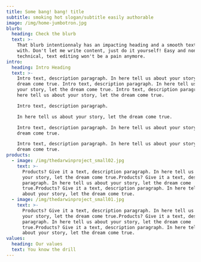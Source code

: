 ```yaml
---
title: Some bang! bang! title
subtitle: smoking hot slogan/subtitle easily authorable
image: /img/home-jumbotron.jpg
blurb:
  heading: Check the blurb
  text: >-
    That blurb intentionnaly has an impacting heading and a smooth text to go
    with. Don't let me write content, just do it yourself! Easy and non
    technical, text editing won't be a pain anymore.
intro:
  heading: Intro Heading
  text: >-
    Intro text, description paragraph. In here tell us about your story, let the
    dream come true. Intro text, description paragraph. In here tell us about
    your story, let the dream come true. Intro text, description paragraph. In
    here tell us about your story, let the dream come true.

    Intro text, description paragraph.

    In here tell us about your story, let the dream come true.

    Intro text, description paragraph. In here tell us about your story, let the
    dream come true.

    Intro text, description paragraph. In here tell us about your story, let the
    dream come true.
products:
  - image: /img/thedarwinproject_small02.jpg
    text: >-
      Products? Give it a text, description paragraph. In here tell us about
      your story, let the dream come true.Products? Give it a text, description
      paragraph. In here tell us about your story, let the dream come
      true.Products? Give it a text, description paragraph. In here tell us
      about your story, let the dream come true.
  - image: /img/thedarwinproject_small01.jpg
    text: >-
      Products? Give it a text, description paragraph. In here tell us about
      your story, let the dream come true.Products? Give it a text, description
      paragraph. In here tell us about your story, let the dream come
      true.Products? Give it a text, description paragraph. In here tell us
      about your story, let the dream come true.
values:
  heading: Our values
  text: You know the drill
---
```


